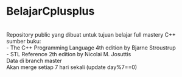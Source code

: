 # BelajarCplusplus
<br>
Repository public yang dibuat untuk tujuan belajar full mastery C++
<br>sumber buku:
<br>- The C++ Programming Language 4th edition by Bjarne Stroustrup
<br>- STL Reference 2th edition by Nicolai M. Josuttis
<br>Data di branch master
<br>Akan merge setiap 7 hari sekali (update day%7==0)

